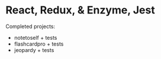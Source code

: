 # React, Redux, & Enzyme, Jest

Completed projects:
- notetoself + tests
- flashcardpro + tests
- jeopardy + tests
